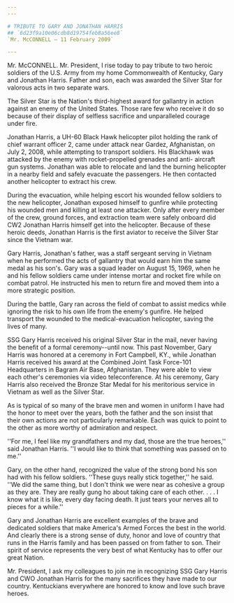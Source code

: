 ```yaml
---
---

# TRIBUTE TO GARY AND JONATHAN HARRIS
## `6d23f9a10e06cdb8d19754feb8a56ee8`
`Mr. McCONNELL — 11 February 2009`

---
```



Mr. McCONNELL. Mr. President, I rise today to pay tribute to two 
heroic soldiers of the U.S. Army from my home Commonwealth of Kentucky, 
Gary and Jonathan Harris. Father and son, each was awarded the Silver 
Star for valorous acts in two separate wars.

The Silver Star is the Nation's third-highest award for gallantry in 
action against an enemy of the United States. Those rare few who 
receive it do so because of their display of selfless sacrifice and 
unparalleled courage under fire.

Jonathan Harris, a UH-60 Black Hawk helicopter pilot holding the rank 
of chief warrant officer 2, came under attack near Gardez, Afghanistan, 
on July 2, 2008, while attempting to transport soldiers. His Blackhawk 
was attacked by the enemy with rocket-propelled grenades and anti-
aircraft gun systems. Jonathan was able to relocate and land the 
burning helicopter in a nearby field and safely evacuate the 
passengers. He then contacted another helicopter to extract his crew.

During the evacuation, while helping escort his wounded fellow 
soldiers to the new helicopter, Jonathan exposed himself to gunfire 
while protecting his wounded men and killing at least one attacker. 
Only after every member of the crew, ground forces, and extraction team 
were safely onboard did CW2 Jonathan Harris himself get into the 
helicopter. Because of these heroic deeds, Jonathan Harris is the first 
aviator to receive the Silver Star since the Vietnam war.

Gary Harris, Jonathan's father, was a staff sergeant serving in 
Vietnam when he performed the acts of gallantry that would earn him the 
same medal as his son's. Gary was a squad leader on August 15, 1969, 
when he and his fellow soldiers came under intense mortar and rocket 
fire while on combat patrol. He instructed his men to return fire and 
moved them into a more strategic position.

During the battle, Gary ran across the field of combat to assist 
medics while ignoring the risk to his own life from the enemy's 
gunfire. He helped transport the wounded to the medical-evacuation 
helicopter, saving the lives of many.

SSG Gary Harris received his original Silver Star in the mail, never 
having the benefit of a formal ceremony--until now. This past November, 
Gary Harris was honored at a ceremony in Fort Campbell, KY., while 
Jonathan Harris received his award at the Combined Joint Task Force-101 
Headquarters in Bagram Air Base, Afghanistan. They were able to view 
each other's ceremonies via video teleconference. At his ceremony, Gary 
Harris also received the Bronze Star Medal for his meritorious service 
in Vietnam as well as the Silver Star.

As is typical of so many of the brave men and women in uniform I have 
had the honor to meet over the years, both the father and the son 
insist that their own actions are not particularly remarkable. Each was 
quick to point to the other as more worthy of admiration and respect.

''For me, I feel like my grandfathers and my dad, those are the true 
heroes,'' said Jonathan Harris. ''I would like to think that something 
was passed on to me.''

Gary, on the other hand, recognized the value of the strong bond his 
son had with his fellow soldiers. ''These guys really stick together,'' 
he said. ''We did the same thing, but I don't think we were near as 
cohesive a group as they are. They are really gung ho about taking care 
of each other. . . . I know what it is like, every day facing death. It 
just tears your nerves all to pieces for a while.''

Gary and Jonathan Harris are excellent examples of the brave and 
dedicated soldiers that make America's Armed Forces the best in the 
world. And clearly there is a strong sense of duty, honor and love of 
country that runs in the Harris family and has been passed on from 
father to son. Their spirit of service represents the very best of what 
Kentucky has to offer our great Nation.

Mr. President, I ask my colleagues to join me in recognizing SSG Gary 
Harris and CWO Jonathan Harris for the many sacrifices they have made 
to our country. Kentuckians everywhere are honored to know and love 
such brave heroes.
